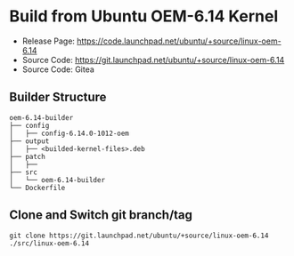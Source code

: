 # Build from Ubuntu OEM-6.14 Kernel

- Release Page: https://code.launchpad.net/ubuntu/+source/linux-oem-6.14
- Source Code: https://git.launchpad.net/ubuntu/+source/linux-oem-6.14
- Source Code: Gitea

## Builder Structure

```
oem-6.14-builder
├── config
│   ├── config-6.14.0-1012-oem
├── output
│   ├── <builded-kernel-files>.deb
├── patch
│   ├── 
├── src
│   └── oem-6.14-builder
└── Dockerfile
```

## Clone and Switch git branch/tag

```
git clone https://git.launchpad.net/ubuntu/+source/linux-oem-6.14 ./src/linux-oem-6.14
```